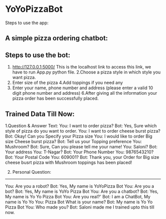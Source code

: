 # YoYoPizzaBot
Steps to use the app: 

A simple pizza ordering chatbot: 
-------------------------------
Steps to use the bot:
--------------------

1. http://127.0.0.1:5000/ This is the localhost link to access this link, we have to run App.py python file.
2.Choose a pizza style in which style you want  pizza. 
3. Enter size of the pizza 
4.Add toppings if you need any 
5. Enter your name, phone number and address  (please enter a valid 10 digit phone number and  address) 
6.After giving all the information your pizza order has been successfully placed.

Trained Data Till Now:
----------------------

1.Question & Answer Text: 
You: I want to order pizza? 
Bot: Yes, Sure which style of pizza do you want to order. 
You: I want to order cheese burst pizza? 
Bot: Okay! Can you Specify your Pizza size 
You: I would like to order Big size Cheese burst pizza? 
Bot: Tell us your Topping preference 
You: Mushroom? 
Bot: Sure, Can you please tell me your name! 
You: Saloni? 
Bot: Your address 
You: T-Nagar? 
Bot: Your Phone Number 
You: 9876543210? 
Bot: Your Postal Code 
You: 609001? 
Bot: Thank you, your Order for Big size cheese busrt pizza with Mushroom  toppings has been placed!

2. Personal Question:
---------------------

You: Are you a robot? 
Bot: Yes, My name is YoYoPizza Bot 
You: Are you a bot? 
Bot: Yes, My name is YoYo Pizza Bot 
You: Are you a chatbot? 
Bot: Yes, My name is Yo Yo Pizza Bot 
You: Are you real?' 
Bot: I am a ChatBot, My name is Yo Yo You: Pizza Bot What is your name? 
Bot: My name is Yo Yo Pizza Bot 
You: Who made you? 
Bot: Saloni made me 
I trained upto this till now.







